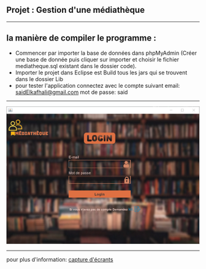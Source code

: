 Projet : Gestion d'une médiathèque
----------------------------------

------------------------------------------
la manière de compiler le programme :
------------------------------------------
 * Commencer par importer la base de données dans phpMyAdmin (Créer une base de donnée puis cliquer sur importer et choisir le fichier mediatheque.sql existant dans le dossier code).
 * Importer le projet dans Eclipse est Build tous les jars qui se trouvent  dans le dossier Lib
 * pour tester l'application connectez avec le compte suivant
  email:  saidElkafhali@gmail.com
  mot de passe: said
------------------------------------------
<img src="project_images\picture1.png">

----------------------------------------------
pour plus d'information:
[capture d'écrants](https://github.com/younessX/Gestion-mediatheque/tree/main/project_images)


